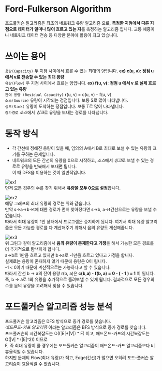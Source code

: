 # Ford-Fulkerson Algorithm
포드풀커슨 알고리즘은 최초의 네트워크 유량 알고리즘 으로, **특정한 지점에서 다른 지점으로 데이터가 얼마나 많이 흐르고 있는 지**를 측정하는 알고리즘 입니다. 교통 체증이나 네트워크 데이터 전송 등 다양한 분야에 활용이 되고 있습니다.  

# 쓰이는 용어  

`용량(Capacity)` 두 지점 사이에서 흐를 수 있는 최대의 양입니다. **ex) c(u, v): 정점 u에서 v로 전송할 수 있는 최대 용량**  
`유량(Flow)` 두 지점 사이에서 흐르는 양입니다. **ex) f(u, v): 정점 u 에서 v 로 실제 흐르고 있는 유량**  
`잔여 용량 (Residual Capacity)` r(u, v) = c(u, v) – f(u, v)  
`소스(Source)` 유량이 시작되는 정점입니다. 보통 S로 많이 나타냅니다.  
`싱크(Sink)` 유량이 도착하는 정점입니다. 보통 T로 많이 나타냅니다.  
`증가경로` *소스*에서 *싱크*로 유량을 보내는 경로를 나타냅니다.  


# 동작 방식  

* 각 간선에 정해진 용량이 있을 때, 임의의 A에서 B로 최대로 보낼 수 있는 유량의 크기를 구하는 문제입니다.  
* 네트워크의 모든 간선의 유량을 0으로 시작하고, *소스*에서 *싱크*로 보낼 수 있는 경로로 유량을 반복해서 보내면 됩니다.  
이 때 DFS을 이용하는 것이 일반적입니다.  

![ex1](https://img1.daumcdn.net/thumb/R1280x0/?scode=mtistory2&fname=https%3A%2F%2Fblog.kakaocdn.net%2Fdn%2FTfSO1%2Fbtq52A4jkfN%2FGjzL4h2tioTZPleBBk2rk1%2Fimg.png)  
먼저 모든 경우의 수를 찾기 위해서 **유량을 모두 0으로 설정**합니다.  

![ex2](https://img1.daumcdn.net/thumb/R1280x0/?scode=mtistory2&fname=https%3A%2F%2Fblog.kakaocdn.net%2Fdn%2FC9q5W%2Fbtq53kNjeVm%2FbbUemxytIsc3fkTNn1AUV1%2Fimg.png)  
해당 그래프의 최대 유량의 경로는 위와 같습니다.  
만약 s->a->b->t에 대한 경로가 먼저 찾아졌다면 s->b, a->t간선으로는 유량을 보낼 수 없습니다.  
따라서 최대 유량이 1인 상태에서 프로그램은 중지하게 됩니다.
여기서 최대 유량 알고리즘은 모든 가능한 경로를 다 계산해주기 위해서 음의 유량도 계산해줍니다.   

![ex3](https://img1.daumcdn.net/thumb/R1280x0/?scode=mtistory2&fname=https%3A%2F%2Fblog.kakaocdn.net%2Fdn%2Fbnif4y%2Fbtq54pt0vZg%2FuD2qgmasWB4l91LMdHckfk%2Fimg.png)  
위 그림과 같이 알고리즘에서 **음의 유량이 존재한다고 가정**을 해서 가능한 모든 경로를 더 추가적으로 탐색하게 합니다.  
a->b로 1만큼 흐르고 있지만 b->a로 -1만큼 흐르고 있다고 가정을 합니다.  
실제로는 용량이 존재하지 않기 때문에 용량은 0이 됩니다.  
-1 < 0이기 때문에 계산적으로는 가능하다고 할 수 있습니다.  
따라서 간선 b → a의 잔여 용량 r(b, a)은 **c(b,a) - f(b, a) = 0 - ( - 1 ) = 1** 이 됩니다.  
즉, b → a로 1의 유량을 추가적으로 흘려보낼 수 있게 됩니다.
결과적으로 모든 경우의 수를 음의 유량을 고려해서 찾을 수 있습니다.  

# 포드풀커슨 알고리즘 성능 분석  

포드풀커슨 알고리즘은 DFS 방식으로 증가 경로를 찾습니다.  
*애드몬드-카프 알고리즘* 이라는 알고리즘은 BFS 방식으로 증가 경로를 찾습니다.  
포드풀커슨의 시간복잡도는 O((|E|+|V|) * F) 이고, 애드몬드-카프의 시간복잡도는 O(|V| * (|E|^2)) 이므로  
F, 즉 최대 유량이 클 경우에는 포드풀커슨 알고리즘이 애드온드-카프 알고리즘보다 비휴율적일 수 있습니다.  
하지만 문제의 Flow(최대 유량)가 적고, Edge(간선)가 많으면 오히려 포드-풀커슨 알고리즘이 효율적일 수 있습니다.  
